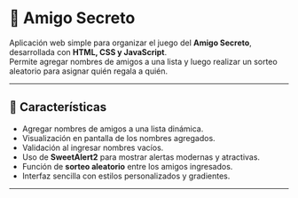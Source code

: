 
# 🎁 Amigo Secreto

Aplicación web simple para organizar el juego del **Amigo Secreto**, desarrollada con **HTML, CSS y JavaScript**.  
Permite agregar nombres de amigos a una lista y luego realizar un sorteo aleatorio para asignar quién regala a quién.  

---

## 🚀 Características

- Agregar nombres de amigos a una lista dinámica.  
- Visualización en pantalla de los nombres agregados.  
- Validación al ingresar nombres vacíos.  
- Uso de **SweetAlert2** para mostrar alertas modernas y atractivas.  
- Función de **sorteo aleatorio** entre los amigos ingresados.  
- Interfaz sencilla con estilos personalizados y gradientes.  

---
